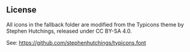 ## License

All icons in the fallback folder are modified from the Typicons theme by
Stephen Hutchings, released under CC BY-SA 4.0.

See: https://github.com/stephenhutchings/typicons.font
